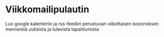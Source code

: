 Viikkomailipulautin
===================

Luo google kalenteriin ja rss-feediin perustuvan viikottaisen koonnoksen menneistä uutisista ja tulevista tapahtumista
